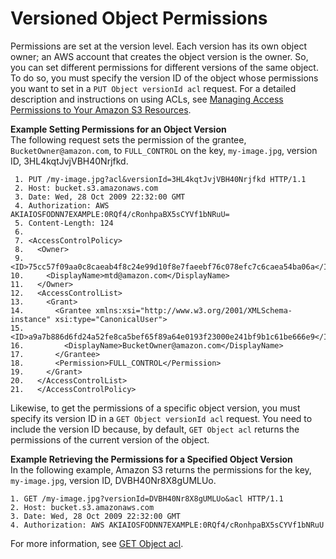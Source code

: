 # Versioned Object Permissions<a name="VersionedObjectPermissionsandACLs"></a>

Permissions are set at the version level\. Each version has its own object owner; an AWS account that creates the object version is the owner\. So, you can set different permissions for different versions of the same object\. To do so, you must specify the version ID of the object whose permissions you want to set in a `PUT Object versionId acl` request\. For a detailed description and instructions on using ACLs, see [Managing Access Permissions to Your Amazon S3 Resources](s3-access-control.md)\.

**Example Setting Permissions for an Object Version**  
The following request sets the permission of the grantee, `BucketOwner@amazon.com`, to `FULL_CONTROL` on the key, `my-image.jpg`, version ID, 3HL4kqtJvjVBH40Nrjfkd\.  

```
 1. PUT /my-image.jpg?acl&versionId=3HL4kqtJvjVBH40Nrjfkd HTTP/1.1
 2. Host: bucket.s3.amazonaws.com
 3. Date: Wed, 28 Oct 2009 22:32:00 GMT
 4. Authorization: AWS AKIAIOSFODNN7EXAMPLE:0RQf4/cRonhpaBX5sCYVf1bNRuU=
 5. Content-Length: 124
 6.  
 7. <AccessControlPolicy>
 8.   <Owner>
 9.     <ID>75cc57f09aa0c8caeab4f8c24e99d10f8e7faeebf76c078efc7c6caea54ba06a</ID>
10.     <DisplayName>mtd@amazon.com</DisplayName>
11.   </Owner>
12.   <AccessControlList>
13.     <Grant>
14.       <Grantee xmlns:xsi="http://www.w3.org/2001/XMLSchema-instance" xsi:type="CanonicalUser">
15.         <ID>a9a7b886d6fd24a52fe8ca5bef65f89a64e0193f23000e241bf9b1c61be666e9</ID>
16.         <DisplayName>BucketOwner@amazon.com</DisplayName>
17.       </Grantee>
18.       <Permission>FULL_CONTROL</Permission>
19.     </Grant>
20.   </AccessControlList>
21.   </AccessControlPolicy>
```

Likewise, to get the permissions of a specific object version, you must specify its version ID in a `GET Object versionId acl` request\. You need to include the version ID because, by default, `GET Object acl` returns the permissions of the current version of the object\. 

**Example Retrieving the Permissions for a Specified Object Version**  
In the following example, Amazon S3 returns the permissions for the key, `my-image.jpg`, version ID, DVBH40Nr8X8gUMLUo\.  

```
1. GET /my-image.jpg?versionId=DVBH40Nr8X8gUMLUo&acl HTTP/1.1
2. Host: bucket.s3.amazonaws.com
3. Date: Wed, 28 Oct 2009 22:32:00 GMT
4. Authorization: AWS AKIAIOSFODNN7EXAMPLE:0RQf4/cRonhpaBX5sCYVf1bNRuU
```

For more information, see [GET Object acl](https://docs.aws.amazon.com/AmazonS3/latest/API/RESTObjectGETacl.html)\.